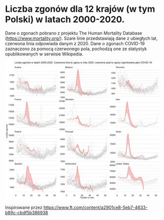 # Liczba zgonów dla 12 krajów (w tym Polski) w latach 2000-2020. 

Dane o zgonach pobrano z projektu The Human Mortality Database (https://www.mortality.org/). Szare linie przedstawiają dane z ubiegłych lat, czerwona linia odpowiada danym z 2020. Dane o zgonach COVID-19 zaznaczono za pomocą czerwonego pola, pochodzą one ze statystyk opublikowanych w serwisie Wikipedia.

![Mortality for Poland, data from TODO](covid_deaths_in_context_pl.png)

Inspirowane przez https://www.ft.com/content/a2901ce8-5eb7-4633-b89c-cbdf5b386938
